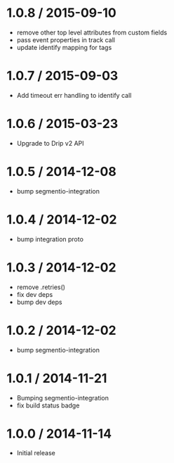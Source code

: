 
1.0.8 / 2015-09-10
==================

  * remove other top level attributes from custom fields
  * pass event properties in track call
  * update identify mapping for tags

1.0.7 / 2015-09-03
==================

  * Add timeout err handling to identify call

1.0.6 / 2015-03-23
==================

 * Upgrade to Drip v2 API

1.0.5 / 2014-12-08
==================

 * bump segmentio-integration

1.0.4 / 2014-12-02
==================

 * bump integration proto

1.0.3 / 2014-12-02
==================

 * remove .retries()
 * fix dev deps
 * bump dev deps

1.0.2 / 2014-12-02
==================

 * bump segmentio-integration

1.0.1 / 2014-11-21
==================

 * Bumping segmentio-integration
 * fix build status badge

1.0.0 / 2014-11-14
==================

  * Initial release
